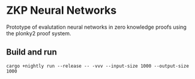 # ZKP Neural Networks

Prototype of evalutation neural networks in zero knowledge proofs using the plonky2 proof system.


## Build and run

```
cargo +nightly run --release -- -vvv --input-size 1000 --output-size 1000
```
